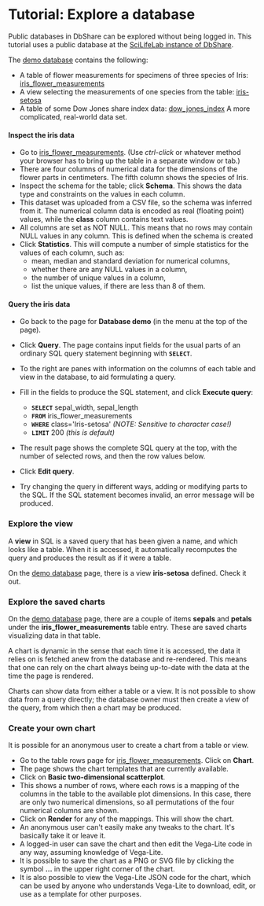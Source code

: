# Tutorial: Explore a database

Public databases in DbShare can be explored without being logged in.
This tutorial uses a public database at the [SciLifeLab
instance of DbShare](https://dbshare.scilifelab.se/).

The [demo database](https://dbshare.scilifelab.se/db/demo)
contains the following:

- A table of flower measurements for specimens of three species of Iris:
  [iris_flower_measurements](https://dbshare.scilifelab.se/table/demo/iris_flower_measurements)
- A view selecting the measurements of one species from the table:
  [iris-setosa](https://dbshare.scilifelab.se/view/demo/iris-setosa)
- A table of some Dow Jones share index data:
  [dow_jones_index](https://dbshare.scilifelab.se/table/demo/dow_jones_index)
  A more complicated, real-world data set.

#### Inspect the iris data

- Go to [iris_flower_measurements](https://dbshare.scilifelab.se/table/demo/iris_flower_measurements).
  (Use _ctrl-click_ or whatever method your browser has to bring up the table
  in a separate window or tab.)
- There are four columns of numerical data for the dimensions of the flower
  parts in centimeters. The fifth column shows the species of Iris.
- Inspect the schema for the table; click **Schema**. This shows the data type
  and constraints on the values in each column.
- This dataset was uploaded from a CSV file, so the schema was inferred from
  it. The numerical column data is encoded as real (floating point) values,
  while the **class** column contains text values.
- All columns are set as NOT NULL. This means that no rows may contain NULL
  values in any column. This is defined when the schema is created
- Click **Statistics**. This will compute a number of simple statistics for
  the values of each column, such as:
    * mean, median and standard deviation for numerical columns,
    * whether there are any NULL values in a column,
    * the number of unique values in a column,
    * list the unique values, if there are less than 8 of them.

#### Query the iris data

- Go back to the page for **Database demo** (in the menu at the top of the
  page).
- Click **Query**. The page contains input fields for the usual parts of an
  ordinary SQL query statement beginning with **`SELECT`**.
- To the right are panes with information on the columns of each table and view
  in the database, to aid formulating a query.
- Fill in the fields to produce the SQL statement, and click **Execute query**:

    - **`SELECT`** sepal_width, sepal_length
    - **`FROM`** iris_flower_measurements
    - **`WHERE`** class='Iris-setosa' _(NOTE: Sensitive to character case!)_
    - **`LIMIT`** 200 _(this is default)_

- The result page shows the complete SQL query at the top, with the number
  of selected rows, and then the row values below.
- Click **Edit query**.
- Try changing the query in different ways, adding or modifying parts to
  the SQL. If the SQL statement becomes invalid, an error message will be
  produced.

### Explore the view

A **view** in SQL is a saved query that has been given a name, and
which looks like a table. When it is accessed, it automatically
recomputes the query and produces the result as if it were a table.

On the [demo database](https://dbshare.scilifelab.se/db/demo) page,
there is a view **iris-setosa** defined. Check it out.

### Explore the saved charts

On the [demo database](https://dbshare.scilifelab.se/db/demo) page,
there are a couple of items **sepals** and **petals** under the
**iris_flower_measurements** table entry. These are saved charts 
visualizing data in that table.

A chart is dynamic in the sense that each time it is accessed, the data it
relies on is fetched anew from the database and re-rendered. This means
that one can rely on the chart always being up-to-date with the data
at the time the page is rendered.

Charts can show data from either a table or a view. It is not possible to
show data from a query directly; the database owner must then create a view
of the query, from which then a chart may be produced.

### Create your own chart

It is possible for an anonymous user to create a chart from a table or view.

- Go to the table rows page for
  [iris_flower_measurements](https://dbshare.scilifelab.se/table/demo/iris_flower_measurements). Click on **Chart**.
- The page shows the chart templates that are currently available.
- Click on **Basic two-dimensional scatterplot**.
- This shows a number of rows, where each rows is a mapping of the columns
  in the table to the available plot dimensions. In this case, there are
  only two numerical dimensions, so all permutations of the four numerical
  columns are shown.
- Click on **Render** for any of the mappings. This will show the chart.
- An anonymous user can't easily make any tweaks to the chart. 
  It's basically take it or leave it.
- A logged-in user can save the chart and then edit the Vega-Lite code
  in any way, assuming knowledge of Vega-Lite.
- It is possible to save the chart as a PNG or SVG file by clicking the
  symbol **...** in the upper right corner of the chart.
- It is also possible to view the Vega-Lite JSON code for the chart,
  which can be used by anyone who understands Vega-Lite to download, edit, 
  or use as a template for other purposes.
